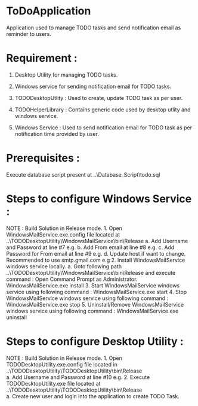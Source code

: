 # ToDoApplication
Application used to manage TODO tasks and send notification email as reminder to users.

# Requirement : 
1. Desktop Utility for managing TODO tasks.
2. Windows service for sending notification email for TODO tasks.

1. TODODesktopUtlity : 
Used to create, update TODO task as per user.
2. TODOHelperLibrary : 
Contains generic code used by desktop utlity and windows service.
3. Windows Service :
Used to send notification email for TODO task as per notification time provided by user.

# Prerequisites : 
Execute database script present at \..\Database_Script\todo.sql

# Steps to configure Windows Service :
NOTE : Build Solution in Release mode.
1.
Open WindowsMailService.exe.config file located at \..\TODODesktopUtility\WindowsMailService\bin\Release
a. Add Username and Password at line #7
   e.g. <add key="connectionString" value="Server=localhost;Database=todo;Uid=root;Pwd=root;" />
b. Add From email at line #8
   e.g. <add key="FromMail" value="test@gmail.com"/>
c. Add Password for From email at line #9
   e.g. <add key="Password" value="PASSWORD@123"/>
d. Update host if want to change. Recommended to use smtp.gmail.com
   e.g <add key="Host" value="smtp.gmail.com"/>
2.
Install WindowsMailService windows service locally.
   a. Goto following path \..\TODODesktopUtility\WindowsMailService\bin\Release and execute command : 
      Open Command Prompt as Administrator.
      WindowsMailService.exe install
3.
Start WindowsMailService windows service using following command : 
   WindowsMailService.exe start
4.
Stop WindowsMailService windows service using following command : 
   WindowsMailService.exe stop
5.
Uninstall/Remove WindowsMailService windows service using following command : 
   WindowsMailService.exe uninstall

# Steps to configure Desktop Utility :
NOTE : Build Solution in Release mode.
1.
Open TODODesktopUtility.exe.config file located in \..\TODODesktopUtility\TODODesktopUtility\bin\Release\
a. Add Username and Password at line #10
   e.g. <add key="connectionString" value="Server=localhost;Database=todo;Uid=root;Pwd=root;" />
2.
Execute TODODesktopUtility.exe file located at \..\TODODesktopUtility\TODODesktopUtility\bin\Release\
   a. Create new user and login into the application to create TODO Task.
